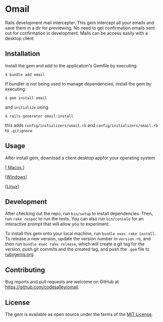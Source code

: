 # Omail

Rails development mail intercepter. This gem intercept all your emails and save them in a dir for previewing. No need to get confirmation emails sent out for confirmation in development. Mails can be access easily with a desktop client


## Installation

Install the gem and add to the application's Gemfile by executing:

    $ bundle add omail

If bundler is not being used to manage dependencies, install the gem by executing:

    $ gem install omail

and `initialize` using 


    $ rails generator omail:install

this adds `config/initializers/omail.rb` and `config/initializers/omail.rb` to `.gitignore`

## Usage

After install gem, download a client desktop appfor your operating system 

[[ Macos ]](https://github.com/codesalley/omail/blob/main/client/macos/Omail%20Client.dmg)

[[Windows]](#) 

[[Linux]](#)


## Development

After checking out the repo, run `bin/setup` to install dependencies. Then, run `rake respec` to run the tests. You can also run `bin/console` for an interactive prompt that will allow you to experiment.

To install this gem onto your local machine, run `bundle exec rake install`. To release a new version, update the version number in `version.rb`, and then run `bundle exec rake release`, which will create a git tag for the version, push git commits and the created tag, and push the `.gem` file to [rubygems.org](https://rubygems.org).

## Contributing

Bug reports and pull requests are welcome on GitHub at https://github.com/codesalley/omail.

## License

The gem is available as open source under the terms of the [MIT License](https://opensource.org/licenses/MIT).
